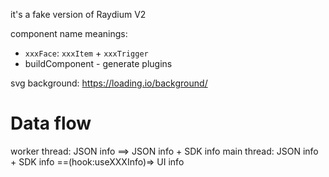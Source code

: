 it's a fake version of Raydium V2

component name meanings:

- `xxxFace`: `xxxItem` + `xxxTrigger`
- buildComponent - generate plugins

svg background: https://loading.io/background/

# Data flow

worker thread: JSON info ==> JSON info + SDK info
main thread: JSON info + SDK info ==(hook:useXXXInfo)=> UI info
